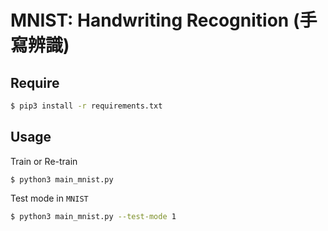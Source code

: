 # MNIST: Handwriting Recognition (手寫辨識)

## Require

```bash
$ pip3 install -r requirements.txt
```

## Usage

Train or Re-train

```basg
$ python3 main_mnist.py
```

Test mode in ```MNIST```

```bash
$ python3 main_mnist.py --test-mode 1
```
